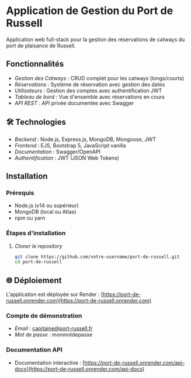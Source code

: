 # Application de Gestion du Port de Russell

Application web full-stack pour la gestion des réservations de catways du port de plaisance de Russell.

## Fonctionnalités

- *Gestion des Catways* : CRUD complet pour les catways (longs/courts)
- *Réservations* : Système de réservation avec gestion des dates
- *Utilisateurs* : Gestion des comptes avec authentification JWT
- *Tableau de bord* : Vue d'ensemble avec réservations en cours
- *API REST* : API privée documentée avec Swagger

## 🛠 Technologies

- *Backend* : Node.js, Express.js, MongoDB, Mongoose, JWT
- *Frontend* : EJS, Bootstrap 5, JavaScript vanilla
- *Documentation* : Swagger/OpenAPI
- *Authentification* : JWT (JSON Web Tokens)

## Installation

### Prérequis

- Node.js (v14 ou supérieur)
- MongoDB (local ou Atlas)
- npm ou yarn

### Étapes d'installation

1. *Cloner le repository*

   ```bash
   git clone https://github.com/votre-username/port-de-russell.git
   cd port-de-russell

## 🌐 Déploiement

L'application est déployée sur Render : [https://port-de-russell.onrender.com](https://port-de-russell.onrender.com)

### Compte de démonstration
- *Email* : capitaine@port-russell.fr
- *Mot de passe* : monmotdepasse

### Documentation API
- Documentation interactive : [https://port-de-russell.onrender.com/api-docs](https://port-de-russell.onrender.com/api-docs)
